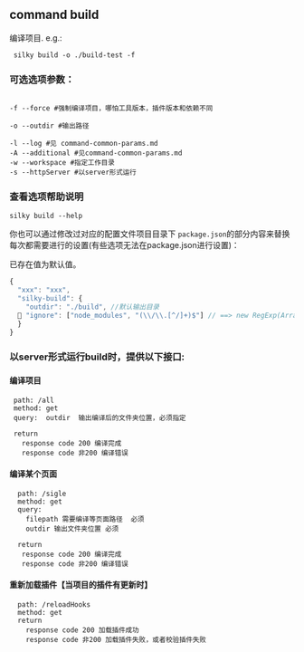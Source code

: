 
## command build

编译项目. e.g.:

```shell
 silky build -o ./build-test -f
```

### 可选选项参数：

```shell

-f --force #强制编译项目，哪怕工具版本，插件版本和依赖不同

-o --outdir #输出路径

-l --log #见 command-common-params.md
-A --additional #见command-common-params.md
-w --workspace #指定工作目录
-s --httpServer #以server形式运行
```

### 查看选项帮助说明

```
silky build --help
```

你也可以通过修改过对应的配置文件项目目录下 `package.json`的部分内容来替换每次都需要进行的设置(有些选项无法在package.json进行设置)：

已存在值为默认值。

```js
{
  "xxx": "xxx",
  "silky-build": {
    "outdir": "./build", //默认输出目录
   "ignore": ["node_modules", "(\\/\\.[^/]+)$"] // ==> new RegExp(ArrayItem)
  }
}

```

### 以server形式运行build时，提供以下接口:

#### 编译项目
```
 path: /all
 method: get
 query:  outdir  输出编译后的文件夹位置，必须指定

 return
   response code 200 编译完成
   response code 非200 编译错误
```

#### 编译某个页面

```
  path: /sigle
  method: get
  query:  
    filepath 需要编译等页面路径  必须   
    outdir 输出文件夹位置 必须

  return
   response code 200 编译完成
   response code 非200 编译错误
```


#### 重新加载插件【当项目的插件有更新时】

```
  path: /reloadHooks
  method: get
  return 
    response code 200 加载插件成功
    response code 非200 加载插件失败，或者校验插件失败
```
